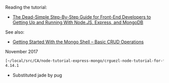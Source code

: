 Reading the tutorial:

* [The Dead-Simple Step-By-Step Guide for Front-End Developers to Getting Up and Running With Node.JS, Express, and MongoDB](https://closebrace.com/tutorials/2017-03-02/the-dead-simple-step-by-step-guide-for-front-end-developers-to-getting-up-and-running-with-nodejs-express-and-mongodb)

See also:

* [Getting Started With the Mongo Shell – Basic CRUD Operations](https://blog.kevinchisholm.com/javascript/mongodb/getting-started-with-the-mongo-shell-basic-crud-operations/)

November 2017

```bash
[~/local/src/CA/node-tutorial-express-mongo/crguezl-node-tutorial-for-frontend-devs(master)]$ express --version
4.14.1
```

* Substituted jade by pug

